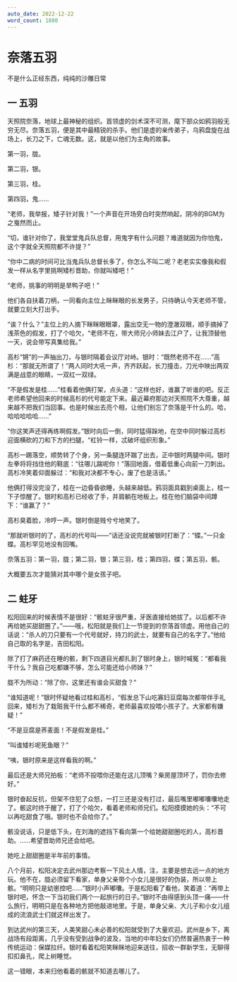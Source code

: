 ```yaml
---
auto_date: 2022-12-22
word_count: 1880
---
```


# 奈落五羽

不是什么正经东西，纯纯的沙雕日常

## 一 五羽

天照院奈落，地球上最神秘的组织。首领虚的剑术深不可测，麾下部众如鸦羽般无穷无尽。奈落五羽，便是其中最精锐的杀手。他们是虚的亲传弟子，乌鸦盘旋在战场上，长刀之下，亡魂无数。这，就是以他们为主角的故事。

第一羽，胧。

第二羽，银。

第三羽，桂。

第四羽，鬼……

“老师，我举报，矮子针对我！”一个声音在开场旁白时突然响起，阴冷的BGM为之戛然而止。

“切，谁针对你了，我堂堂鬼兵队总督，用鬼字有什么问题？难道就因为你怕鬼，这个字就全天照院都不许提？”

“你中二病的时间可比当鬼兵队总督长多了，你怎么不叫二呢？老老实实像我和假发一样从名字里挑啊矮杉晋助，你就叫矮吧！”

“老师，挑事的明明是旱鸭子吧！”

他们各自扶着刀柄，一同看向主位上眯眯眼的长发男子，只待确认今天老师不管，就要立刻大打出手。

“诶？什么？”主位上的人摘下眯眯眼眼罩，露出空无一物的澄澈双眼，顺手摘掉了浅茶色的假发，打了个哈欠，“老师不在，带大师兄小师妹去江户了，让我顶替他一天，说会带写真集给我。”

高杉“锵”的一声抽出刀，与银时隔着会议厅对峙。银时：“既然老师不在……”高杉：“那就无所谓了！”两人同时大吼一声，齐齐跃起，长刀撞击，刀光中映出两双满是战意的眼睛，一双红一双绿。

“不是假发是桂……”桂看着他俩打架，点头道：“这样也好，谁赢了听谁的吧。反正老师希望他回来的时候高杉的代号能定下来。最近幕府那边对天照院不大尊重，越来越不把我们当回事。也是时候出去亮个相，让他们别忘了奈落是干什么的。哈，哈哈哈哈哈……”

“你这笑声还得再练啊假发。”银时向后一倒，同时猛得跺地，在空中同时躲过高杉迎面横砍的刀和下方的扫腿，“杠铃一样，忒破坏组织形象。”

高杉一踢落空，顺势转了个身，另一条腿连环踹了出去，正中银时两腿中间。银时左拳将将挡住他的鞋底：“往哪儿踹呢你！”落回地面，借着低重心向前一刀刺出。高杉冷笑着仰面躲过：“和我对决都不专心，废了也是活该。”

他俩打得没完没了，桂在一边昏昏欲睡，头越来越低。鸦羽面具戳到桌面上，桂一下子惊醒了。银时和高杉已经收了手，并肩躺在地板上。桂在他们脑袋中间蹲下：“谁赢了？”

高杉臭着脸，冷哼一声。银时倒是贱兮兮地笑了。

“那就听银时的了，高杉的代号叫——”话还没说完就被银时打断了：“蝶。”一只金蝶。高杉罕见地没有回嘴。

奈落五羽：第一羽，胧；第二羽，银；第三羽，桂；第四羽，蝶；第五羽，骸。

大概要五次才能猜对其中哪个是女孩子吧。

## 二 蛀牙

松阳回来的时候表情不是很好：“骸蛀牙很严重，牙医直接给她拔了。以后都不许再给她买甜甜圈了。”——哦，松阳就是我们上一节提到的奈落首领虚。用他自己的话说：“杀人的刀只要有一个代号就好，持刀的武士，就要有自己的名字了。”他给自己取的名字是，吉田松阳。

除了打了麻药还在睡的骸，剩下四道目光都扎到了银时身上，银时喊冤：“都看我干什么？我自己吃都嫌不够，怎么可能还给小师妹？”

胧不为所动：“除了你，这里还有谁会买甜食？”

“谁知道呢！”银时怀疑地看过桂和高杉，“假发总下山吃寡妇豆腐每次都带伴手礼回来，矮杉为了栽赃我干什么都不稀奇，老师最喜欢投喂小孩子了。大家都有嫌疑！”

“不是豆腐是荞麦面！不是假发是桂。”

“叫谁矮杉呢死鱼眼？”

“咦，银时原来是这样看我的啊。”

最后还是大师兄拍板：“老师不投喂你还能在这儿顶嘴？柴房屋顶坏了，罚你去修好。”

银时奋起反抗，但架不住犯了众怒，一打三还是没有打过，最后嘴里嘟嘟囔囔地走了。骸这时终于醒了，打了个哈欠，看着老师和师兄们。松阳摸摸她的头：“不可以再吃甜食了哦。银时也不会给你了。”

骸没说话，只是低下头，在刘海的遮挡下看向第一个给她甜甜圈吃的人，高杉晋助。……希望晋助师兄还会给吧。

她吃上甜甜圈是半年前的事情。

八个月前，松阳决定去武州那边考察一下风土人情，注，主要是想去远一点的地方玩。他不在，胧必须留下看家，单身父亲带个小女儿是很好的伪装，所以带上骸。“明明只是幼崽控吧……”银时小声嘟囔。于是松阳看了看他，笑着道：“再带上银时吧，怀念一下当初我们两个一起旅行的日子。”银时不由得感到头顶一痛——什么旅行，明明只是在各种地方把他敲进地里。于是，单身父亲、大儿子和小女儿组成的流浪武士们就这样出发了。

到达武州的第三天，人美笑甜心未必善的松阳就受到了大量欢迎。武州是乡下，离战场有段距离，几乎没有受到战争的波及，当地的中年妇女们仍然普遍热衷于一种传统运动：保媒拉纤。银时看着松阳笑眯眯地迎来送往，招收一群新学生，无聊得扣扣鼻孔，爬上树睡觉。

这一错眼，本来归他看着的骸就不知道去哪儿了。
